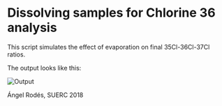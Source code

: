 # Dissolving samples for Chlorine 36 analysis

This script simulates the effect of evaporation on final 35Cl-36Cl-37Cl ratios.

The output looks like this:

![Output](http://url/to/img.png)

Ángel Rodés, SUERC 2018

